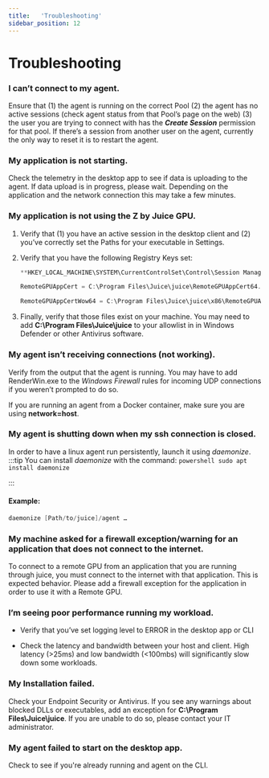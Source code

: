 ```yaml
---
title:   'Troubleshooting'
sidebar_position: 12
---
```

# Troubleshooting

### I can’t connect to my agent.

Ensure that (1) the agent is running on the correct Pool (2) the agent has no active sessions (check agent status from that Pool’s page on the web) (3) the user you are trying to connect with has the ***Create Session*** permission for that pool. If there’s a session from another user on the agent, currently the only way to reset it is to restart the agent. 

 

### My application is not starting. 

Check the telemetry in the desktop app to see if data is uploading to the agent. If data upload is in progress, please wait. Depending on the application and the network connection this may take a few minutes. 

 

### My application is not using the Z by Juice GPU.

1. Verify that (1) you have an active session in the desktop client and (2) you’ve correctly set the Paths for your executable in Settings. 

2. Verify that you have the following Registry Keys set: 

    ```powershell
    **HKEY_LOCAL_MACHINE\SYSTEM\CurrentControlSet\Control\Session Manager\AppCertDLLs**

    RemoteGPUAppCert = C:\Program Files\Juice\juice\RemoteGPUAppCert64.dll  

    RemoteGPUAppCertWow64 = C:\Program Files\Juice\juice\x86\RemoteGPUAppCert32.dll 
    ```

 
4. Finally, verify that those files exist on your machine. You may need to add **C:\Program Files\Juice\juice** to your allowlist in in Windows Defender or other Antivirus software. 

 

### My agent isn’t receiving connections (not working). 

Verify from the output that the agent is running. You may have to add RenderWin.exe to the *Windows Firewall* rules for incoming UDP connections if you weren’t prompted to do so. 

If you are running an agent from a Docker container, make sure you are using **network=host**. 

 
### My agent is shutting down when my ssh connection is closed.

In order to have a linux agent run persistently, launch it using *daemonize*.
:::tip
    You can install *daemonize* with the command:
        ```powershell
        sudo apt install daemonize
        ```

:::

#### Example:

```powershell
daemonize [Path/to/juice]/agent … 
```
 

### My machine asked for a firewall exception/warning for an application that does not connect to the internet.

To connect to a remote GPU from an application that you are running through juice, you must connect to the internet with that application. This is expected behavior. Please add a firewall exception for the application in order to use it with a Remote GPU. 

 

### I’m seeing poor performance running my workload.

- Verify that you’ve set logging level to ERROR in the desktop app or CLI 

- Check the latency and bandwidth between your host and client. High latency (&gt;25ms) and low bandwidth (&lt;100mbs) will significantly slow down some workloads. 

 
### My Installation failed.

Check your Endpoint Security or Antivirus. If you see any warnings about blocked DLLs or executables, add an exception for **C:\Program Files\Juice\juice**. If you are unable to do so, please contact your IT administrator. 

### My agent failed to start on the desktop app.

Check to see if you're already running and agent on the CLI.